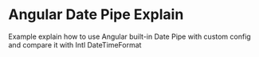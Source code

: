 # Angular Date Pipe Explain
Example explain how to use Angular built-in Date Pipe with custom config and compare it with Intl DateTimeFormat
